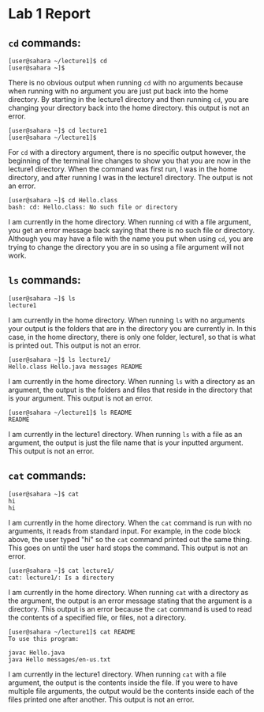 # Lab 1 Report

## `cd` commands:
```
[user@sahara ~/lecture1]$ cd
[user@sahara ~]$
```
There is no obvious output when running `cd` with no arguments because when running with no argument you are just put back into the home directory. By starting in the lecture1 directory and then running `cd`, you are changing your directory back into the home directory. this output is not an error.

```
[user@sahara ~]$ cd lecture1
[user@sahara ~/lecture1]$
```
For `cd` with a directory argument, there is no specific output however, the beginning of the terminal line changes to show you that you are now in the lecture1 directory. When the command was first run, I was in the home directory, and after running I was in the lecture1 directory. The output is not an error.

```
[user@sahara ~]$ cd Hello.class
bash: cd: Hello.class: No such file or directory
```
I am currently in the home directory. When running `cd` with a file argument, you get an error message back saying that there is no such file or directory. Although you may have a file with the name you put when using `cd`, you are trying to change the directory you are in so using a file argument will not work.

## `ls` commands:
```
[user@sahara ~]$ ls
lecture1
```
I am currently in the home directory. When running `ls` with no arguments your output is the folders that are in the directory you are currently in. In this case, in the home directory, there is only one folder, lecture1, so that is what is printed out. This output is not an error.

```
[user@sahara ~]$ ls lecture1/
Hello.class Hello.java messages README
```
I am currently in the home directory. When running `ls` with a directory as an argument, the output is the folders and files that reside in the directory that is your argument. This output is not an error.

```
[user@sahara ~/lecture1]$ ls README
README
```
I am currently in the lecture1 directory. When running `ls` with a file as an argument, the output is just the file name that is your inputted argument. This output is not an error.

## `cat` commands:
```
[user@sahara ~]$ cat
hi
hi
```
I am currently in the home directory. When the `cat` command is run with no arguments, it reads from standard input. For example, in the code block above, the user typed "hi" so the `cat` command printed out the same thing. This goes on until the user hard stops the command. This output is not an error.

```
[user@sahara ~]$ cat lecture1/
cat: lecture1/: Is a directory
```
I am currently in the home directory. When running `cat` with a directory as the argument, the output is an error message stating that the argument is a directory. This output is an error because the `cat` command is used to read the contents of a specified file, or files, not a directory.

```
[user@sahara ~/lecture1]$ cat README
To use this program:

javac Hello.java
java Hello messages/en-us.txt
```
I am currently in the lecture1 directory. When running `cat` with a file argument, the output is the contents inside the file. If you were to have multiple file arguments, the output would be the contents inside each of the files printed one after another. This output is not an error.

